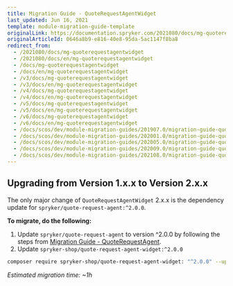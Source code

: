 ```yaml
---
title: Migration Guide - QuoteRequestAgentWidget
last_updated: Jun 16, 2021
template: module-migration-guide-template
originalLink: https://documentation.spryker.com/2021080/docs/mg-quoterequestagentwidget
originalArticleId: 0646a8b9-e816-40e8-95da-5ac1147f8ba8
redirect_from:
  - /2021080/docs/mg-quoterequestagentwidget
  - /2021080/docs/en/mg-quoterequestagentwidget
  - /docs/mg-quoterequestagentwidget
  - /docs/en/mg-quoterequestagentwidget
  - /v3/docs/mg-quoterequestagentwidget
  - /v3/docs/en/mg-quoterequestagentwidget
  - /v4/docs/mg-quoterequestagentwidget
  - /v4/docs/en/mg-quoterequestagentwidget
  - /v5/docs/mg-quoterequestagentwidget
  - /v5/docs/en/mg-quoterequestagentwidget
  - /v6/docs/mg-quoterequestagentwidget
  - /v6/docs/en/mg-quoterequestagentwidget
  - /docs/scos/dev/module-migration-guides/201907.0/migration-guide-quoterequestagentwidget.html
  - /docs/scos/dev/module-migration-guides/202001.0/migration-guide-quoterequestagentwidget.html
  - /docs/scos/dev/module-migration-guides/202005.0/migration-guide-quoterequestagentwidget.html
  - /docs/scos/dev/module-migration-guides/202009.0/migration-guide-quoterequestagentwidget.html
  - /docs/scos/dev/module-migration-guides/202108.0/migration-guide-quoterequestagentwidget.html
---
```


## Upgrading from Version 1.x.x to Version 2.x.x

The only major change of `QuoteRequestAgentWidget` 2.x.x is the dependency update for `spryker/quote-request-agent:^2.0.0`.

**To migrate, do the following:**
1. Update `spryker/quote-request-agent` to version ^2.0.0 by following the steps from [Migration Guide - QuoteRequestAgent](/docs/scos/dev/module-migration-guides/{{page.version}}/migration-guide-quoterequestagent.html).
2. Update `spryker-shop/quote-request-agent-widget:^2.0.0`

```bash
composer require spryker-shop/quote-request-agent-widget: "^2.0.0" --update-with-dependencies
```
*Estimated migration time: ~1h*
